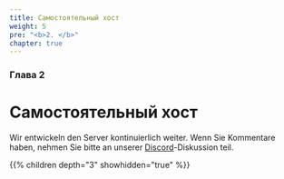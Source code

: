 ```yaml
---
title: Самостоятельный хост
weight: 5
pre: "<b>2. </b>"
chapter: true
---
```


### Глава 2

# Самостоятельный хост

Wir entwickeln den Server kontinuierlich weiter. Wenn Sie Kommentare haben, nehmen Sie bitte an unserer [Discord](https://discord.com/invite/nDceKgxnkV)-Diskussion teil.

{{% children depth="3" showhidden="true" %}}